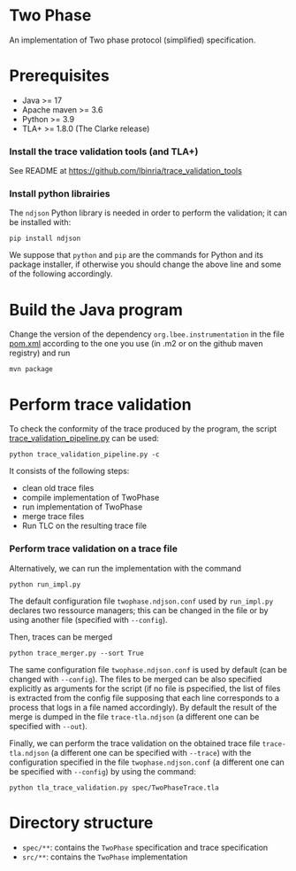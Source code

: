 # Two Phase

An implementation of Two phase protocol (simplified) specification.

# Prerequisites

- Java >= 17
- Apache maven >= 3.6
- Python >= 3.9
- TLA+ >= 1.8.0 (The Clarke release)

### Install the trace validation tools (and TLA+)

See README at https://github.com/lbinria/trace_validation_tools

### Install python librairies

The `ndjson` Python library is needed in order to perform the
validation; it can be installed with:

`pip install ndjson`

We suppose that `python` and `pip` are the commands for Python and
its package installer, if otherwise you should change the above line
and some of the following accordingly.

# Build the Java program

Change the version of the dependency `org.lbee.instrumentation` in the
file [pom.xml](pom.xml) according to the one you use (in .m2 or on the
github maven registry) and run

`mvn package`

# Perform trace validation

To check the conformity of the trace produced by the program, the
script [trace_validation_pipeline.py](trace_validation_pipeline.py)
can be used:

`python trace_validation_pipeline.py -c`

It consists of the following steps:
- clean old trace files
- compile implementation of TwoPhase
- run implementation of TwoPhase
- merge trace files 
- Run TLC on the resulting trace file

### Perform trace validation on a trace file

Alternatively, we can run the implementation with the command

`python run_impl.py`

The default configuration file `twophase.ndjson.conf` used by `run_impl.py` declares two ressource managers; this can be changed in the file or by using another file (specified with `--config`).

Then, traces can be merged

`python trace_merger.py --sort True`

The same configuration file `twophase.ndjson.conf` is used by default (can be changed with `--config`). The files to be merged can be also specified explicitly as arguments for the script (if no file is pspecified, the list of files is extracted from the config file supposing that each line corresponds to a process that logs in a file named accordingly). By default the result of the merge is dumped in the file `trace-tla.ndjson` (a different one can be specified with `--out`).

Finally, we can perform the trace validation on the obtained trace file `trace-tla.ndjson` (a different one can be specified with `--trace`) with the configuration specified in the file `twophase.ndjson.conf` (a different one can be specified with `--config`) by using the command:

`python tla_trace_validation.py spec/TwoPhaseTrace.tla`

# Directory structure

- `spec/**`: contains the `TwoPhase` specification and trace specification
- `src/**`: contains the `TwoPhase` implementation